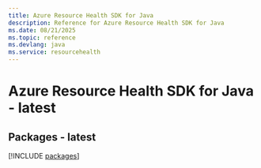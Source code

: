 ```yaml
---
title: Azure Resource Health SDK for Java
description: Reference for Azure Resource Health SDK for Java
ms.date: 08/21/2025
ms.topic: reference
ms.devlang: java
ms.service: resourcehealth
---
```

# Azure Resource Health SDK for Java - latest
## Packages - latest
[!INCLUDE [packages](resource-health-index.md)]